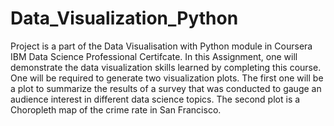 # Data_Visualization_Python
Project is a part of the Data Visualisation with Python module in Coursera IBM Data Science Professional Certifcate.
In this Assignment, one will demonstrate the data visualization skills learned by completing this course.
One will be required to generate two visualization plots. The first one will be a plot to summarize the results of a survey that was conducted to gauge an audience interest in different data science topics.
The second plot is a Choropleth map of the crime rate in San Francisco.

